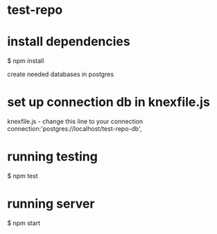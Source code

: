 # test-repo
# install dependencies
$ npm install

create needed databases in postgres

# set up connection db in knexfile.js
knexfile.js - change this line to your connection
connection:'postgres://localhost/test-repo-db',

# running testing
$ npm test

# running server
$ npm start
